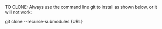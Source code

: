 TO CLONE:
Always use the command line git to install as shown below, or it will not work:

git clone --recurse-submodules {URL}
